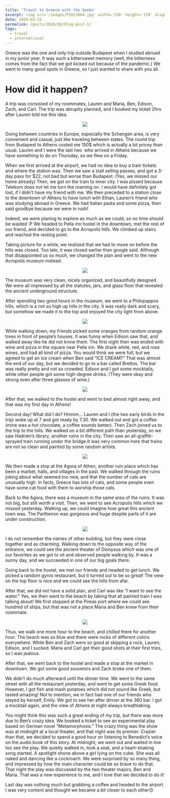 ```yaml
---
title: 'Travel to Greece with the Geeks'
excerpt: <img src='/images/P2013864.jpg' width='230' height='170' align="right" hspace="20"> Greece was the one and only trip outside Budapest when I studied abroad in my junior year. It was such a bittersweet memory (well, the bitterness comes from the fact that we got kicked out because of the pandemic.) We went to many good spots in Greece, so I just wanted to share with you all. A trip was consisted of my roommates, Lauren and Maria, Ben, Edison, Zach, and Carl. The trip was abruptly planned, and I booked my ticket 2hrs after Lauren told me this idea.
date: 2020-03-15
permalink: /posts/2020/03/blog-post-1/
tags:
  - travel
  - international
---
```


Greece was the one and only trip outside Budapest when I studied abroad in my junior year. It was such a bittersweet memory (well, the bitterness comes from the fact that we got kicked out because of the pandemic.) We went to many good spots in Greece, so I just wanted to share with you all. 

How did it happen?
======

A trip was consisted of my roommates, Lauren and Maria, Ben, Edison, Zach, and Carl. The trip was abruptly planned, and I booked my ticket 2hrs after Lauren told me this idea.

<p align="center">
  <img src="/images/greece1.png">
</p>

Going between countries in Europe, especially the Schengen area, is very convenient and casual, just like traveling between states. The round trip from Budapest to Athens costed me 150$ which is actually a bit pricey than usual. Lauren and I were the last two  who arrived in Athens because we have something to do on Thursday, so we flew on a Friday.

When we first arrived at the airport, we had no idea to buy a train tickets and where the station was. Then we saw a stall selling passes, and got a 3-day pass for $22, not bad but worse than Budapest. (Yes, we missed our home already) Then, we got on the train to inner city. I was pissed because Telekom does not let me turn the roaming on. I would have definitely got lost, if I didn’t have my friend with me. We then preceded to a station close to the downtown of Athens to have lunch with Ethan, Lauren’s friend who was studying abroad in Greece. We had Italian pasta and some pizza, then said goodbye because we were in rush!

Indeed, we were planing to explore as much as we could, so no time should be wasted :P We headed to Pella inn hostel in the downtown, met the rest of our friend, and decided to go to the Acropolis hills. We climbed up stairs and reached the resting point. 

Taking picture for a while, we realized that we had to move on before the hills was closed. Too late, it was closed earlier than google said. Although that disappointed us so much, we changed the plan and went to the new Acropolis museum instead. 

<p align="center">
  <img src="/images/greece2.png">
</p>

The museum was very clean, nicely organized, and beautifully designed. We were all impressed by all the statutes, jars, and glass floor that revealed the ancient underground structure. 


After spending two good hours in the museum, we went to a Philopappos hills, which is a not so high up hills in the city. It was really dark and scary, but somehow we made it to the top and enjoyed the city light from above. 

<p align="center">
  <img src="/images/greece5.png">
</p>

While walking down, my friends picked some oranges from random orange trees in front of people’s houses. It was funny when Edison saw that, and walked away like he did not know them. The first night then was ended with wine and pizza in the square near Pella inn. We drank white, red, and rose wines, and had all kind of pizza. You would think we were full, but we agreed to get an ice cream when Ben said “ICE CREAM?” That was almost the end of our day, but we decided to go to a bar called Brettos. The bar was really pretty and not so crowded. Edison and I got some mocktails, while other people got some high-degree drinks. (They were okay and strong even after three glasses of wine.) 

<p align="center">
  <img src="/images/greece6.png">
</p>

After that, we walked to the hostel and went to bed almost right away, and that was my first day in Athens!

Second day! What did I do? Hmmm... Lauren and I (the two early birds in the trip) woke up at 7 and got ready by 7.30. We walked out and got a coffee (mine was a hot chocolate, a coffee sounds better). Then Zach joined us to the trip to the hills. We walked on a bit different path than yesterday, so we saw Hadrien’s library, another ruins in the city. Then saw an all-graffiti-sprayed train running under the bridge.It was very common here that trains are not so clean and painted by some random artists. 

<p align="center">
  <img src="/images/greece7.png">
</p>

We then made a stop at the Agora of Athen, another ruin place which has been a market, halls, and villages in the past. We walked through the ruins joking about what seemed too new, and that the number of cats are unusually high. In facts, Greece has lots of cats, and some people even have some cat food with them to worship those cats. 

Back to the Agora, there was a museum in the same area of the ruins. It was not big, but still worth a visit. Then, we went to see Acropolis hills which we missed yesterday. Walking up, we could imagine how great this ancient town was. The Parthenon was gorgeous and huge despite parts of it are under construction. 

<p align="center">
  <img src="/images/greece3.png">
</p>

I do not remember the names of other building, but they were close together and as charming. Walking down to the opposite way of the entrance, we could see the ancient theater of Dionysus which was one of our favorites as we got to sit and observed people walking by. It was a sunny day, and we succeeded in one of our big goals there.

Going back to the hostel, we met our friends and headed to get lunch. We picked a random gyros restaurant, but it turned out to be so great! The view on the top floor is nice and we could see the hills from afar. 

After that, we did not have a solid plan, and Carl was like “I want to see the water.” Yes, we then went to the beach by taking that all painted train I was talking about! We first stopped at the Pireas port where we could see hundred of ships, but that was not a place Maria and Ben knew from their roommate. 

<p align="center">
  <img src="/images/greece4.png">
</p>

Thus, we walk one more hour to the beach, and chilled there for another hour. The beach was so blue and there were rocks of different colors everywhere. While Ben and Zach were so good at skipping a rock, Lauren, Edison, and I sucked. Maria and Carl got their good shots at their first tries, so I was jealous. 

After that, we went back to the hostel and made a stop at the market in downtown. We got some good souvenirs and Zach broke one of them. 

We didn’t do much afterward until the dinner time. We went to the same street with all the restaurant yesterday, and went to get some Greek food. However, I got fish and mash potatoes which did not sound like Greek, but tasted amazing! Not to mention, we in fact had one of our friends who stayed by herself, Emily. We got to see her after dinner at the 360 bar. I got a mocktail again, and the view of Athens at night always breathtaking.

You might think this was such a great ending of my trip, but there was more due to Ben’s crazy idea. We booked a ticket to see an experimental play based on German novel “Metamorphosis.” The crazy thing was the show was at midnight at a local theater, and that night was its premier. Crazier than that, we decided to spend a good hour on listening to Benedict’s voice on the audio book of this story. At midnight, we went out and waited in line too see the play. We quietly walked in, took a seat, and a heart-shaking song started. A spotlight shone above a girl lying on the cube. She was all naked and dancing like a cockroach. We were surprised by so many thing, and impressed by how the main character could be so brave to do that. That night the play was discussed by the two theater majors, Ben and Maria. That was a new experience to me, and I love that we decided to do it!

Last day was nothing much but grabbing a coffee and headed to the airport. I was very content and thought we became a bit closer to each other🙃
